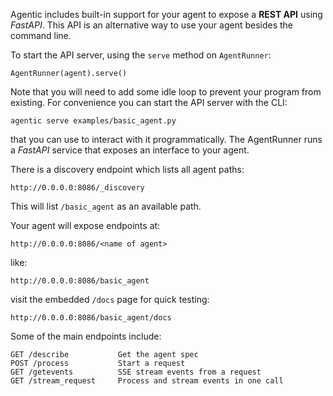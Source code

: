 Agentic includes built-in support for your agent to expose a **REST API** using _FastAPI_. This API
is an alternative way to use your agent besides the command line.

To start the API server, using the `serve` method on `AgentRunner`:

    AgentRunner(agent).serve()

Note that you will need to add some idle loop to prevent your program from existing. For convenience
you can start the API server with the CLI:

    agentic serve examples/basic_agent.py

    

that you can use to interact with it
programmatically. The AgentRunner runs a _FastAPI_ service that exposes an interface to your agent.

There is a discovery endpoint which lists all agent paths:

    http://0.0.0.0:8086/_discovery

This will list `/basic_agent` as an available path.

Your agent will expose endpoints at:

    http://0.0.0.0:8086/<name of agent>

like:

    http://0.0.0.0:8086/basic_agent

visit the embedded `/docs` page for quick testing:

    http://0.0.0.0:8086/basic_agent/docs
    

Some of the main endpoints include:

    GET /describe           Get the agent spec
    POST /process           Start a request
    GET /getevents          SSE stream events from a request
    GET /stream_request     Process and stream events in one call



